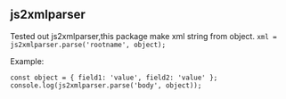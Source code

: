 js2xmlparser
---

Tested out js2xmlparser,this package make xml string from object.
`xml = js2xmlparser.parse('rootname', object);`

Example:

`const object = { field1: 'value', field2: 'value' };`
`console.log(js2xmlparser.parse('body', object));`